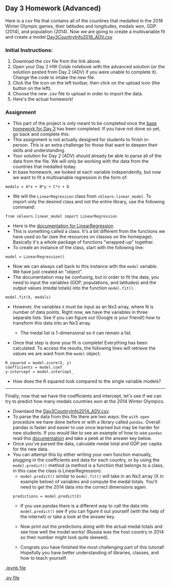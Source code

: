 ## Day 3 Homework (Advanced)

Here is a csv file that contains all of the countires that medalled in the 2018 Winter Olympic games, their latitudes and longitudes, medals won, GDP (2014), and population (2014). Now we are going to create a multivariable fit and create a model 
[Day3CountryInfo2018_ADV.csv](https://ucd-python-bootcamp.github.io/Bootcamp-2021/HW_files/Day3CountryInfo2018_ADV.csv) 

### Initial Instructions:
  1. Download the csv file from the link above. 
  2. Open your Day 2 HW Colab notebook with the advanced solution (or the solutiion posted from Day 2 (ADV) if you were unable to complete it). Change the code to intake the new file.
  3. Click the file icon on the left toolbar, then click on the upload icon (the button on the left).
  4. Choose the new .csv file to upload in order to import the data.
  5. Here's the actual homework!
  
### Assignment
  - This part of the project is only meant to be completed once the [base homework for Day 3](https://ucd-python-bootcamp.github.io/Bootcamp-2021/HW3) has been completed. If you have not done so yet, go back and complete this. 
  - This assignment is not actually designed for students to finish in-person. This is an extra challenge for those that want to deepen their skills and understanding.
  - Your solution for Day 2 (ADV) should already be able to parse all of the data from the file. We will only be working with the data from the countries that medalled today.
  - In base homework, we looked at each variable independently, but now we want to fit a multivariable regression in the form of:
  ```
  medals = A*x + B*y + C*z + D
  ```
  - We will the `LinearRegression` class from `sklearn.linear_model`. To import only the desired class and not the entire library, use the following command:
  ```
  from sklearn.linear_model import LinearRegression
  ```
   - Here is the [documentation for LinearRegression](https://scikit-learn.org/stable/modules/generated/sklearn.linear_model.LinearRegression.html)
   - This is something called a class. It's a bit different from the functions we have used so far (see the resources on classes on the homepage). Basically it's a whole package of functions "wrapped-up" together.
   - To create an instance of the class, start with the following line:
   ```
   model = LinearRegression()
   ```
   - Now we can always call back to this instance with the `model` variable. We have just created an "object".
   - The documentation may be confusing, but in order to fit the data, you need to input the variables (GDP, populations, and latitudes) and the output values (medal totals) into the function `model.fit()`.
   ```
   model.fit(X, medals)
   ``` 
   - However, the variables `X` must be input as an Nx3 array, where N is number of data points. Right now, we have the variables in three separate lists. See if you can figure out (Google is your friend!) how to transform this data into an Nx3 array.
      - The medal list is 1-dimensional so it can remain a list.
      
   - Once that step is done your fit is complete! Everything has been calculated. To access the results, the following lines will retrieve the values we are want from the `model` object:
   ```
   R_squared = model.score(X, y)
   coefficients = model.coef_
   y-intercept = model.intercept_    
   ```
   - How does the R squared look compared to the single variable models?
   -------------------------------------------------
Finally, now that we have the coefficients and intercept, let's see if we can try to predict how many medals countries won at the 2014 Winter Olympics.
    
   - Downlaod the [Day3CountryInfo2014_ADV.csv](https://ucd-python-bootcamp.github.io/Bootcamp-2021/HW_files/Day3CountryInfo2014_ADV.csv).
   - To parse the data from this file there are two ways: the `with open` procedure we have done before or with a library called `pandas`. Overall pandas is faster and easier to use once learned but may be harder for new students. If you would like to see an example of how to use `pandas` read this [documentation](https://pandas.pydata.org/docs/reference/api/pandas.read_csv.html) and take a peek at the answer key below.
   - Once you've parsed the data, calculate medal total and GDP per capita for the new data.
   - You can attempt this by either writing your own function manually, plugging in the coefficients and data for each country, or by using the `model.predict()` method (a method is a function that belongs to a class, in this case the class is LinearRegression).
     - `model.predict()` similar to `model.fit()` will take in an Nx3 array (X in example below) of variables and compute the medal totals. You'll need to get the 2014 data into the correct dimensions again.
     ```
     predictions = model.predict(X)
     ```
     - If you use pandas there is a different way to call the data into `model.predict()` see if you can figure it out yourself (with the help of the internet) or take a look at the answer key.
     - Now print out the predictions along with the actual medal totals and see how well the model works! (Russia was the host country in 2014 so their number might look quite skewed).
    
     - Congrats you have finished the most challenging part of this tutorial! Hopefully you have better understanding of libraries, classes, and how to teach yourself.
    
  
[.ipynb file](https://ucd-python-bootcamp.github.io/Bootcamp-2021/HW_solutions/HWDay3_ADV.ipynb)

[.py file](https://ucd-python-bootcamp.github.io/Bootcamp-2021/HW_solutions/HWDay3_ADV.py)
